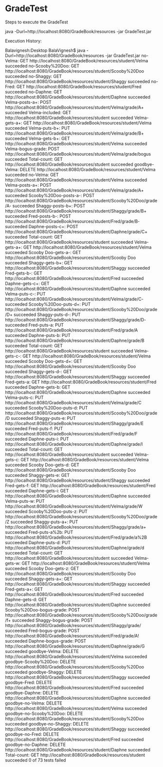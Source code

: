 # GradeTest

Steps to execute the GradeTest

java -Durl=http://localhost:8080/GradeBook/resources -jar GradeTest.jar



Execution History:

Balavignesh:Desktop BalaVignesh$ java -Durl=http://localhost:8080/GradeBook/resources -jar GradeTest.jar
no-Velma: GET http://localhost:8080/GradeBook/resources/student/Velma
  succeeded
no-Scooby%20Doo: GET http://localhost:8080/GradeBook/resources/student/Scooby%20Doo
  succeeded
no-Shaggy: GET http://localhost:8080/GradeBook/resources/student/Shaggy
  succeeded
no-Fred: GET http://localhost:8080/GradeBook/resources/student/Fred
  succeeded
no-Daphne: GET http://localhost:8080/GradeBook/resources/student/Daphne
  succeeded
Velma-posts-a+: POST http://localhost:8080/GradeBook/resources/student/Velma/grade/A+
  succeeded
Velma-included: GET http://localhost:8080/GradeBook/resources/student
  succeeded
Velma-gets-a+: GET http://localhost:8080/GradeBook/resources/student/Velma
  succeeded
Velma-puts-b+: PUT http://localhost:8080/GradeBook/resources/student/Velma/grade/B+
  succeeded
Velma-gets-b+: GET http://localhost:8080/GradeBook/resources/student/Velma
  succeeded
Velma-bogus-grade: POST http://localhost:8080/GradeBook/resources/student/Velma/grade/bogus
  succeeded
Total-count: GET http://localhost:8080/GradeBook/resources/student
  succeeded
goodbye-Velma: DELETE http://localhost:8080/GradeBook/resources/student/Velma
  succeeded
no-Velma: GET http://localhost:8080/GradeBook/resources/student/Velma
  succeeded
Velma-posts-a+: POST http://localhost:8080/GradeBook/resources/student/Velma/grade/A+
  succeeded
Scooby%20Doo-posts-a-: POST http://localhost:8080/GradeBook/resources/student/Scooby%20Doo/grade/A-
  succeeded
Shaggy-posts-b+: POST http://localhost:8080/GradeBook/resources/student/Shaggy/grade/B+
  succeeded
Fred-posts-b-: POST http://localhost:8080/GradeBook/resources/student/Fred/grade/B-
  succeeded
Daphne-posts-c+: POST http://localhost:8080/GradeBook/resources/student/Daphne/grade/C+
  succeeded
Total-count: GET http://localhost:8080/GradeBook/resources/student
  succeeded
Velma-gets-a+: GET http://localhost:8080/GradeBook/resources/student/Velma
  succeeded
Scooby Doo-gets-a-: GET http://localhost:8080/GradeBook/resources/student/Scooby Doo
  succeeded
Shaggy-gets-b+: GET http://localhost:8080/GradeBook/resources/student/Shaggy
  succeeded
Fred-gets-b-: GET http://localhost:8080/GradeBook/resources/student/Fred
  succeeded
Daphne-gets-c+: GET http://localhost:8080/GradeBook/resources/student/Daphne
  succeeded
Velma-puts-c-: PUT http://localhost:8080/GradeBook/resources/student/Velma/grade/C-
  succeeded
Scooby%20Doo-puts-d+: PUT http://localhost:8080/GradeBook/resources/student/Scooby%20Doo/grade/D+
  succeeded
Shaggy-puts-d-: PUT http://localhost:8080/GradeBook/resources/student/Shaggy/grade/D-
  succeeded
Fred-puts-a: PUT http://localhost:8080/GradeBook/resources/student/Fred/grade/A
  succeeded
Daphne-puts-b: PUT http://localhost:8080/GradeBook/resources/student/Daphne/grade/B
  succeeded
Total-count: GET http://localhost:8080/GradeBook/resources/student
  succeeded
Velma-gets-c-: GET http://localhost:8080/GradeBook/resources/student/Velma
  succeeded
Scooby Doo-gets-d+: GET http://localhost:8080/GradeBook/resources/student/Scooby Doo
  succeeded
Shaggy-gets-d-: GET http://localhost:8080/GradeBook/resources/student/Shaggy
  succeeded
Fred-gets-a: GET http://localhost:8080/GradeBook/resources/student/Fred
  succeeded
Daphne-gets-b: GET http://localhost:8080/GradeBook/resources/student/Daphne
  succeeded
Velma-puts-c: PUT http://localhost:8080/GradeBook/resources/student/Velma/grade/C
  succeeded
Scooby%20Doo-puts-d: PUT http://localhost:8080/GradeBook/resources/student/Scooby%20Doo/grade/D
  succeeded
Shaggy-puts-e: PUT http://localhost:8080/GradeBook/resources/student/Shaggy/grade/E
  succeeded
Fred-puts-f: PUT http://localhost:8080/GradeBook/resources/student/Fred/grade/F
  succeeded
Daphne-puts-i: PUT http://localhost:8080/GradeBook/resources/student/Daphne/grade/I
  succeeded
Total-count: GET http://localhost:8080/GradeBook/resources/student
  succeeded
Velma-gets-c: GET http://localhost:8080/GradeBook/resources/student/Velma
  succeeded
Scooby Doo-gets-d: GET http://localhost:8080/GradeBook/resources/student/Scooby Doo
  succeeded
Shaggy-gets-e: GET http://localhost:8080/GradeBook/resources/student/Shaggy
  succeeded
Fred-gets-f: GET http://localhost:8080/GradeBook/resources/student/Fred
  succeeded
Daphne-gets-i: GET http://localhost:8080/GradeBook/resources/student/Daphne
  succeeded
Velma-puts-w: PUT http://localhost:8080/GradeBook/resources/student/Velma/grade/W
  succeeded
Scooby%20Doo-puts-z: PUT http://localhost:8080/GradeBook/resources/student/Scooby%20Doo/grade/Z
  succeeded
Shaggy-puts-a+: PUT http://localhost:8080/GradeBook/resources/student/Shaggy/grade/a+
  succeeded
Fred-puts-a%2b: PUT http://localhost:8080/GradeBook/resources/student/Fred/grade/a%2B
  succeeded
Daphne-puts-d: PUT http://localhost:8080/GradeBook/resources/student/Daphne/grade/d
  succeeded
Total-count: GET http://localhost:8080/GradeBook/resources/student
  succeeded
Velma-gets-w: GET http://localhost:8080/GradeBook/resources/student/Velma
  succeeded
Scooby Doo-gets-z: GET http://localhost:8080/GradeBook/resources/student/Scooby Doo
  succeeded
Shaggy-gets-a+: GET http://localhost:8080/GradeBook/resources/student/Shaggy
  succeeded
Fred-gets-a+: GET http://localhost:8080/GradeBook/resources/student/Fred
  succeeded
Daphne-gets-d: GET http://localhost:8080/GradeBook/resources/student/Daphne
  succeeded
Scooby%20Doo-bogus-grade: POST http://localhost:8080/GradeBook/resources/student/Scooby%20Doo/grade/f+
  succeeded
Shaggy-bogus-grade: POST http://localhost:8080/GradeBook/resources/student/Shaggy/grade/
  succeeded
Fred-bogus-grade: POST http://localhost:8080/GradeBook/resources/student/Fred/grade/A!
  succeeded
Daphne-bogus-grade: POST http://localhost:8080/GradeBook/resources/student/Daphne/grade/G
  succeeded
goodbye-Velma: DELETE http://localhost:8080/GradeBook/resources/student/Velma
  succeeded
goodbye-Scooby%20Doo: DELETE http://localhost:8080/GradeBook/resources/student/Scooby%20Doo
  succeeded
goodbye-Shaggy: DELETE http://localhost:8080/GradeBook/resources/student/Shaggy
  succeeded
goodbye-Fred: DELETE http://localhost:8080/GradeBook/resources/student/Fred
  succeeded
goodbye-Daphne: DELETE http://localhost:8080/GradeBook/resources/student/Daphne
  succeeded
goodbye-no-Velma: DELETE http://localhost:8080/GradeBook/resources/student/Velma
  succeeded
goodbye-no-Scooby%20Doo: DELETE http://localhost:8080/GradeBook/resources/student/Scooby%20Doo
  succeeded
goodbye-no-Shaggy: DELETE http://localhost:8080/GradeBook/resources/student/Shaggy
  succeeded
goodbye-no-Fred: DELETE http://localhost:8080/GradeBook/resources/student/Fred
  succeeded
goodbye-no-Daphne: DELETE http://localhost:8080/GradeBook/resources/student/Daphne
  succeeded
Total-count: GET http://localhost:8080/GradeBook/resources/student
  succeeded
0 of 73 tests failed
